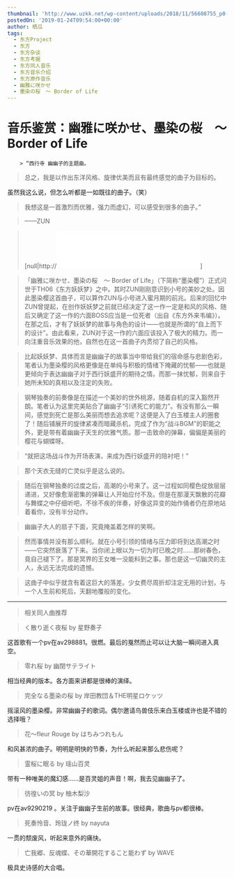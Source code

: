 ```yaml
---
thumbnail: 'http://www.uzkk.net/wp-content/uploads/2018/11/56608755_p0-825x510.jpg'
postedOn: '2019-01-24T09:54:00+00:00'
author: 栖瓜
tags:
  - 东方Project
  - 东方
  - 东方杂谈
  - 东方考据
  - 东方同人音乐
  - 东方音乐介绍
  - 东方原作音乐
  - 幽雅に咲かせ
  - 墨染の桜　～ Border of Life
---
```


# 音乐鉴赏：幽雅に咲かせ、墨染の桜　～ Border of Life

		> “西行寺 幽幽子的主题曲。

> 总之，我是以作出东洋风格、旋律优美而且有最终感觉的曲子为目标的。

虽然我这么说，但怎么听都是一如既往的曲子。（笑）

> 我想这是一首激烈而优雅，强力而虚幻，可以感受到很多的曲子。”

> ——ZUN

> 

> [null|http://<iframe frameborder="no" border="0" marginwidth="0" marginheight="0" width=330 height=86 src="//music.163.com/outchain/player?type=2&id=22636709&auto=1&height=66"></iframe>]

> 「幽雅に咲かせ、墨染の桜　～ Border of Life」（下简称“墨染樱”）正式问世于TH06《东方妖妖梦》之中。其时ZUN刚刚意识到小号的美妙之处。因此墨染樱这首曲子，可以算作ZUN与小号进入蜜月期的前兆。后来的回忆中ZUN曾提起，在创作妖妖梦之前就已经决定了这一作一定是和风的风格、随后又确定了这一作的六面BOSS应当是一位死者（出自《东方外来韦编》）。在那之后，才有了妖妖梦的故事与角色的设计——也就是所谓的“自上而下的设计”。由此看来，ZUN对于这一作的六面应该投入了极大的精力。而一向注重音乐效果的他，自然也在这一首曲子内贯彻了自己的风格。

> 比起妖妖梦、具体而言是幽幽子的故事当中带给我们的宿命感与悲剧色彩，笔者认为墨染樱的风格更像是在单纯与积极的情绪下掩藏的忧郁——也就是更倾向于表达幽幽子对于西行妖盛开的期待之情。而那一抹忧郁，则来自于她所未知的真相以及注定的失败。

> 钢琴独奏的前奏像是在描述一个美妙的世外桃源，随着自机的深入豁然开朗。笔者认为这里完美贴合了幽幽子“引诱死亡的能力”。有没有那么一瞬间，感觉到死亡是那么美丽而想去追求呢？这便是入了白玉楼主人的圈套了！随后铺展开的旋律紧凑而暗藏杀机，完成了作为“战斗BGM”的职能之外，更是带有着幽幽子天生的优雅气质。那一击致命的弹幕，偏偏是美丽的樱花与蝴蝶呀。

> “就把这场战斗作为开场表演，来成为西行妖盛开的陪衬吧！”

> 那个天衣无缝的亡灵似乎是这么说的。

> 随后在钢琴独奏的过度之后，高潮的小号来了。这一过程如同樱色绽放层层递进，又好像愈渐密集的弹幕让人开始应付不及。但是在那漫天飘散的花瓣与舞蝶之中仔细听吧，不徐不疾的伴奏，好像这异变的始作俑者仍在原地站着看你，没有半分动作。

> 幽幽子大人的扇子下面，究竟掩盖着怎样的笑啊。

> 然而事情并没有那么顺利。就在小号引领的情绪与压力即将到达高潮之时——它突然衰落了下来。当你闭上眼以为一切为时已晚之时……那树春色，竟自己褪下了。那是冥界的王女唯一没能料到之事。那也是这一切幽灵的主人，永远无法完成的遗憾。

> 这曲子中似乎就含有着这巨大的落差。少女费尽周折却注定无用的计划，与一个人生前和死后，天翻地覆般的变化。

---

> 相关同人曲推荐

> く散り逝く夜桜 by 星野奏子

这首歌有一个pv在av298881。很燃。最后的戛然而止可以让大脑一瞬间进入真空。

> 零れ桜 by 幽閉サテライト

相当经典的版本。各方面来讲都是很棒的演绎。

> 完全なる墨染の桜 by 岸田教団＆THE明星ロケッツ

摇滚风的墨染樱。非常幽幽子的歌词。偶尔邀请鸟兽伎乐来白玉楼或许也是不错的选择哦？

> 花～fleur Rouge by はちみつれもん

和风甚浓的曲子。明明是明快的节奏，为什么听起来那么悲伤呢？

> 霊桜に眠る by 瑶山百灵

带有一种唯美的魔幻感……是百灵姐的声音！啊，我去见幽幽子了。

> 彷徨いの冥 by 柚木梨沙

pv在av9290219 。关注于幽幽子生前的故事。很经典，歌曲与pv都很棒。

> 死奏怜音、玲珑ノ终 by nayuta

一贯的颓废风，听起来意外的痛快。

> 亡我郷、反魂蝶、その華開花すること能わず by WAVE

极具史诗感的大合唱。

	